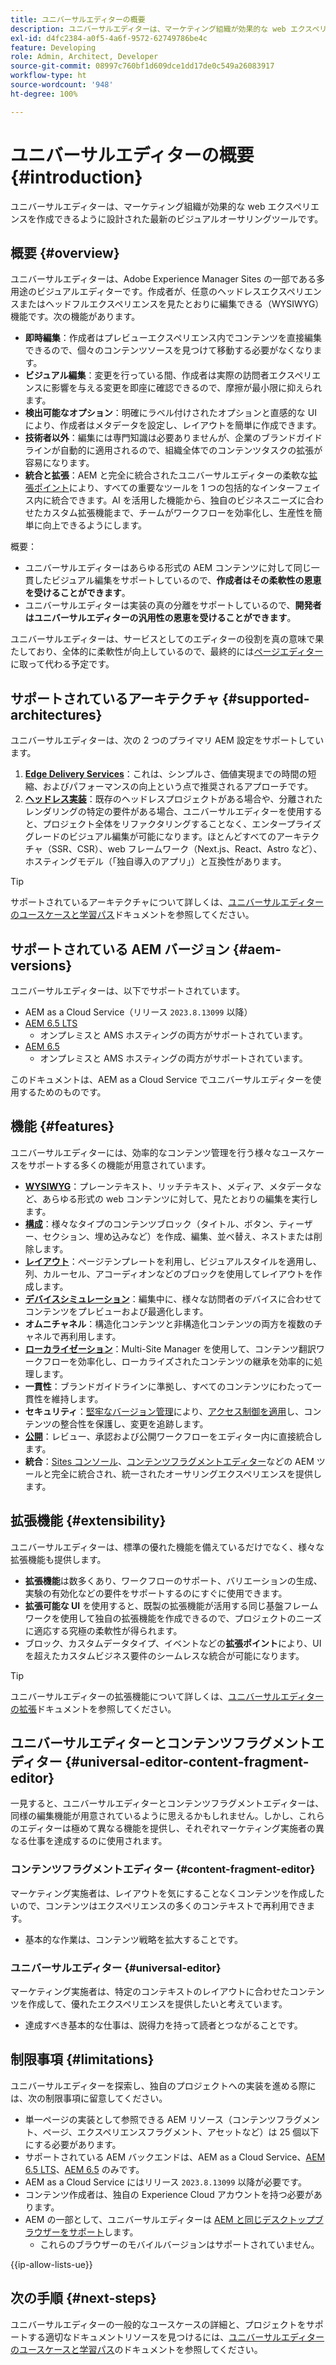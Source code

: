 ```yaml
---
title: ユニバーサルエディターの概要
description: ユニバーサルエディターは、マーケティング組織が効果的な web エクスペリエンスを作成できるように設計された最新のビジュアルオーサリングツールです。
exl-id: d4fc2384-a0f5-4a6f-9572-62749786be4c
feature: Developing
role: Admin, Architect, Developer
source-git-commit: 08997c760bf1d609dce1dd17de0c549a26083917
workflow-type: ht
source-wordcount: '948'
ht-degree: 100%

---
```



# ユニバーサルエディターの概要 {#introduction}

ユニバーサルエディターは、マーケティング組織が効果的な web エクスペリエンスを作成できるように設計された最新のビジュアルオーサリングツールです。

## 概要 {#overview}

ユニバーサルエディターは、Adobe Experience Manager Sites の一部である多用途のビジュアルエディターです。作成者が、任意のヘッドレスエクスペリエンスまたはヘッドフルエクスペリエンスを見たとおりに編集できる（WYSIWYG）機能です。次の機能があります。

* **即時編集**：作成者はプレビューエクスペリエンス内でコンテンツを直接編集できるので、個々のコンテンツソースを見つけて移動する必要がなくなります。
* **ビジュアル編集**：変更を行っている間、作成者は実際の訪問者エクスペリエンスに影響を与える変更を即座に確認できるので、摩擦が最小限に抑えられます。
* **検出可能なオプション**：明確にラベル付けされたオプションと直感的な UI により、作成者はメタデータを設定し、レイアウトを簡単に作成できます。
* **技術者以外**：編集には専門知識は必要ありませんが、企業のブランドガイドラインが自動的に適用されるので、組織全体でのコンテンツタスクの拡張が容易になります。
* **統合と拡張**：AEM と完全に統合されたユニバーサルエディターの柔軟な[拡張ポイント](#extensibility)により、すべての重要なツールを 1 つの包括的なインターフェイス内に統合できます。AI を活用した機能から、独自のビジネスニーズに合わせたカスタム拡張機能まで、チームがワークフローを効率化し、生産性を簡単に向上できるようにします。

概要：

* ユニバーサルエディターはあらゆる形式の AEM コンテンツに対して同じ一貫したビジュアル編集をサポートしているので、**作成者はその柔軟性の恩恵を受けることができます**。
* ユニバーサルエディターは実装の真の分離をサポートしているので、**開発者はユニバーサルエディターの汎用性の恩恵を受けることができます**。

ユニバーサルエディターは、サービスとしてのエディターの役割を真の意味で果たしており、全体的に柔軟性が向上しているので、最終的には[ページエディター](/help/sites-cloud/authoring/page-editor/introduction.md)に取って代わる予定です。

## サポートされているアーキテクチャ {#supported-architectures}

ユニバーサルエディターは、次の 2 つのプライマリ AEM 設定をサポートしています。

1. **[Edge Delivery Services](/help/edge/overview.md)**：これは、シンプルさ、価値実現までの時間の短縮、およびパフォーマンスの向上という点で推奨されるアプローチです。
1. **[ヘッドレス実装](/help/headless/introduction.md)**：既存のヘッドレスプロジェクトがある場合や、分離されたレンダリングの特定の要件がある場合、ユニバーサルエディターを使用すると、プロジェクト全体をリファクタリングすることなく、エンタープライズグレードのビジュアル編集が可能になります。ほとんどすべてのアーキテクチャ（SSR、CSR）、web フレームワーク（Next.js、React、Astro など）、ホスティングモデル（「独自導入のアプリ」）と互換性があります。

>[!TIP]
>
>サポートされているアーキテクチャについて詳しくは、[ユニバーサルエディターのユースケースと学習パス](/help/implementing/universal-editor/use-cases.md)ドキュメントを参照してください。

## サポートされている AEM バージョン {#aem-versions}

ユニバーサルエディターは、以下でサポートされています。

* AEM as a Cloud Service（リリース `2023.8.13099` 以降）
* [AEM 6.5 LTS](https://experienceleague.adobe.com/ja/docs/experience-manager-65-lts/content/implementing/developing/headless/universal-editor/introduction)
   * オンプレミスと AMS ホスティングの両方がサポートされています。
* [AEM 6.5](https://experienceleague.adobe.com/ja/docs/experience-manager-65/content/implementing/developing/headless/universal-editor/introduction)
   * オンプレミスと AMS ホスティングの両方がサポートされています。

このドキュメントは、AEM as a Cloud Service でユニバーサルエディターを使用するためのものです。

## 機能 {#features}

ユニバーサルエディターには、効率的なコンテンツ管理を行う様々なユースケースをサポートする多くの機能が用意されています。

* **[WYSIWYG](/help/sites-cloud/authoring/universal-editor/authoring.md)**：プレーンテキスト、リッチテキスト、メディア、メタデータなど、あらゆる形式の web コンテンツに対して、見たとおりの編集を実行します。
* **[構成](/help/sites-cloud/authoring/universal-editor/authoring.md#editing-content)**：様々なタイプのコンテンツブロック（タイトル、ボタン、ティーザー、セクション、埋め込みなど）を作成、編集、並べ替え、ネストまたは削除します。
* **[レイアウト](/help/sites-cloud/authoring/universal-editor/templates.md)**：ページテンプレートを利用し、ビジュアルスタイルを適用し、列、カルーセル、アコーディオンなどのブロックを使用してレイアウトを作成します。
* **[デバイスシミュレーション](/help/sites-cloud/authoring/universal-editor/navigation.md#emulator)**：編集中に、様々な訪問者のデバイスに合わせてコンテンツをプレビューおよび最適化します。
* **オムニチャネル**：構造化コンテンツと非構造化コンテンツの両方を複数のチャネルで再利用します。
* **[ローカライゼーション](/help/sites-cloud/authoring/universal-editor/inheritance.md)**：Multi-Site Manager を使用して、コンテンツ翻訳ワークフローを効率化し、ローカライズされたコンテンツの継承を効率的に処理します。
* **一貫性**：ブランドガイドラインに準拠し、すべてのコンテンツにわたって一貫性を維持します。
* **セキュリティ**：[堅牢なバージョン管理](/help/sites-cloud/authoring/sites-console/page-versions.md)により、[アクセス制御を適用](/help/implementing/universal-editor/authentication.md)し、コンテンツの整合性を保護し、変更を追跡します。
* **[公開](/help/sites-cloud/authoring/universal-editor/publishing.md)**：レビュー、承認および公開ワークフローをエディター内に直接統合します。
* **統合**：[Sites コンソール](/help/sites-cloud/authoring/sites-console/introduction.md)、[コンテンツフラグメントエディター](/help/sites-cloud/administering/content-fragments/overview.md)などの AEM ツールと完全に統合され、統一されたオーサリングエクスペリエンスを提供します。

## 拡張機能 {#extensibility}

ユニバーサルエディターは、標準の優れた機能を備えているだけでなく、様々な拡張機能も提供します。

* **拡張機能**&#x200B;は数多くあり、ワークフローのサポート、バリエーションの生成、実験の有効化などの要件をサポートするのにすぐに使用できます。
* **拡張可能な UI** を使用すると、既製の拡張機能が活用する同じ基盤フレームワークを使用して独自の拡張機能を作成できるので、プロジェクトのニーズに適応する究極の柔軟性が得られます。
* ブロック、カスタムデータタイプ、イベントなどの&#x200B;**拡張ポイント**&#x200B;により、UI を超えたカスタムビジネス要件のシームレスな統合が可能になります。

>[!TIP]
>
>ユニバーサルエディターの拡張機能について詳しくは、[ユニバーサルエディターの拡張](/help/implementing/universal-editor/extending.md)ドキュメントを参照してください。

## ユニバーサルエディターとコンテンツフラグメントエディター {#universal-editor-content-fragment-editor}

一見すると、ユニバーサルエディターとコンテンツフラグメントエディターは、同様の編集機能が用意されているように思えるかもしれません。しかし、これらのエディターは極めて異なる機能を提供し、それぞれマーケティング実施者の異なる仕事を達成するのに使用されます。

### コンテンツフラグメントエディター {#content-fragment-editor}

マーケティング実施者は、レイアウトを気にすることなくコンテンツを作成したいので、コンテンツはエクスペリエンスの多くのコンテキストで再利用できます。

* 基本的な作業は、コンテンツ戦略を拡大することです。

### ユニバーサルエディター {#universal-editor}

マーケティング実施者は、特定のコンテキストのレイアウトに合わせたコンテンツを作成して、優れたエクスペリエンスを提供したいと考えています。

* 達成すべき基本的な仕事は、説得力を持って読者とつながることです。

## 制限事項 {#limitations}

ユニバーサルエディターを探索し、独自のプロジェクトへの実装を進める際には、次の制限事項に留意してください。

* 単一ページの実装として参照できる AEM リソース（コンテンツフラグメント、ページ、エクスペリエンスフラグメント、アセットなど）は 25 個以下にする必要があります。
* サポートされている AEM バックエンドは、AEM as a Cloud Service、[AEM 6.5 LTS](https://experienceleague.adobe.com/ja/docs/experience-manager-65-lts/content/implementing/developing/headless/universal-editor/introduction)、[AEM 6.5](https://experienceleague.adobe.com/ja/docs/experience-manager-65/content/implementing/developing/headless/universal-editor/introduction) のみです。
* AEM as a Cloud Service にはリリース `2023.8.13099` 以降が必要です。
* コンテンツ作成者は、独自の Experience Cloud アカウントを持つ必要があります。
* AEM の一部として、ユニバーサルエディターは [AEM と同じデスクトップブラウザーをサポート](/help/overview/supported-platforms.md)します。
   * これらのブラウザーのモバイルバージョンはサポートされていません。

{{ip-allow-lists-ue}}

## 次の手順 {#next-steps}

ユニバーサルエディターの一般的なユースケースの詳細と、プロジェクトをサポートする適切なドキュメントリソースを見つけるには、[ユニバーサルエディターのユースケースと学習パス](/help/implementing/universal-editor/use-cases.md)のドキュメントを参照してください。
